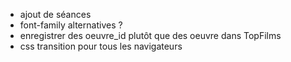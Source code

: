 * ajout de séances
* font-family alternatives ?
* enregistrer des oeuvre_id plutôt que des oeuvre dans TopFilms
* css transition pour tous les navigateurs

